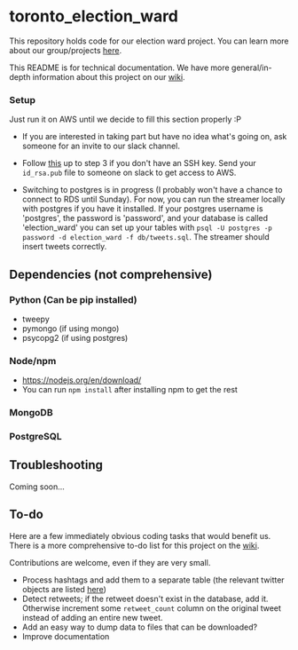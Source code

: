 # toronto_election_ward

This repository holds code for our election ward project. You can learn more about our group/projects [here](http://torontodatascientistswithoutborders.github.io/projects/).

This README is for technical documentation. We have more general/in-depth information about this project on our [wiki](http://electionward.pbworks.com/w/page/120480486/Toronto%20Election%20Ward%20Project).

### Setup

Just run it on AWS until we decide to fill this section properly :P

* If you are interested in taking part but have no idea what's going on, ask someone for an invite to our slack channel. 

* Follow [this](https://help.github.com/articles/connecting-to-github-with-ssh/)
up to step 3 if you don't have an SSH key. Send your `id_rsa.pub` file to someone on slack to get access to AWS.

* Switching to postgres is in progress (I probably won't have a chance to connect to RDS until Sunday). For now, you can run the streamer locally with postgres if you have it installed. If your postgres username is 'postgres', the password is 'password', and your database is called 'election_ward' you can set up your tables with `psql -U postgres -p password -d election_ward -f db/tweets.sql`. The streamer should insert tweets correctly. 

## Dependencies (not comprehensive)

### Python (Can be pip installed)

* tweepy
* pymongo (if using mongo)
* psycopg2 (if using postgres)

### Node/npm

* https://nodejs.org/en/download/
* You can run `npm install` after installing npm to get the rest

### MongoDB

### PostgreSQL

## Troubleshooting
Coming soon...

## To-do

Here are a few immediately obvious coding tasks that would benefit us. There is a more comprehensive to-do list for this project on the [wiki](http://electionward.pbworks.com/w/page/120480696/Tasks).

Contributions are welcome, even if they are very small. 

* Process hashtags and add them to a separate table (the relevant twitter objects are listed [here](http://electionward.pbworks.com/w/page/121079715/Relevant%20Twitter%20Keys))
* Detect retweets; if the retweet doesn't exist in the database, add it. Otherwise increment some `retweet_count` column on the original tweet instead of adding an entire new tweet.
* Add an easy way to dump data to files that can be downloaded?
* Improve documentation

